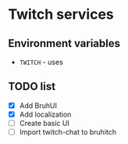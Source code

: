 # Twitch services

## Environment variables

- `TWITCH` - uses

## TODO list

- [x] Add BruhUI
- [x] Add localization
- [ ] Create basic UI
- [ ] Import twitch-chat to bruhitch
